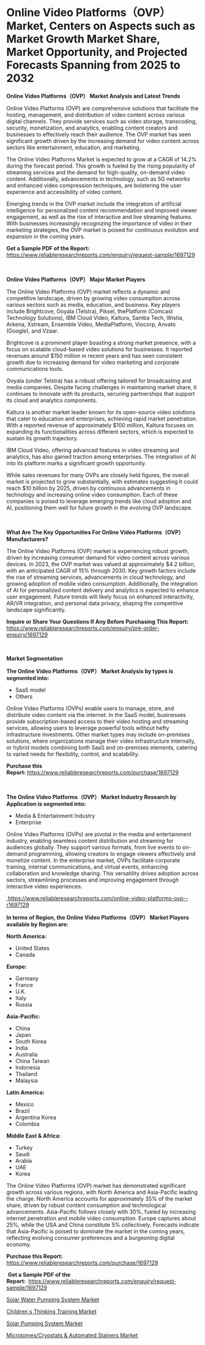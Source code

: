 <p><h1>Online Video Platforms（OVP） Market, Centers on Aspects such as Market Growth Market Share, Market Opportunity, and Projected Forecasts Spanning from 2025 to 2032</h1></p><p><strong>Online Video Platforms（OVP） Market Analysis and Latest Trends</strong></p>
<p><p>Online Video Platforms (OVP) are comprehensive solutions that facilitate the hosting, management, and distribution of video content across various digital channels. They provide services such as video storage, transcoding, security, monetization, and analytics, enabling content creators and businesses to effectively reach their audience. The OVP market has seen significant growth driven by the increasing demand for video content across sectors like entertainment, education, and marketing.</p><p>The Online Video Platforms Market is expected to grow at a CAGR of 14.2% during the forecast period. This growth is fueled by the rising popularity of streaming services and the demand for high-quality, on-demand video content. Additionally, advancements in technology, such as 5G networks and enhanced video compression techniques, are bolstering the user experience and accessibility of video content.</p><p>Emerging trends in the OVP market include the integration of artificial intelligence for personalized content recommendation and improved viewer engagement, as well as the rise of interactive and live streaming features. With businesses increasingly recognizing the importance of video in their marketing strategies, the OVP market is poised for continuous evolution and expansion in the coming years.</p></p>
<p><strong>Get a Sample PDF of the Report:&nbsp;</strong> <a href="https://www.reliableresearchreports.com/enquiry/request-sample/1697129?utm_campaign=37&utm_medium=2&utm_source=Github&utm_content=ia&utm_term=08012025&utm_id=online-video-platformsovp">https://www.reliableresearchreports.com/enquiry/request-sample/1697129</a></p>
<p>&nbsp;</p>
<p><strong>Online Video Platforms（OVP） Major Market Players</strong></p>
<p><p>The Online Video Platforms (OVP) market reflects a dynamic and competitive landscape, driven by growing video consumption across various sectors such as media, education, and business. Key players include Brightcove, Ooyala (Telstra), Piksel, thePlatform (Comcast Technology Solutions), IBM Cloud Video, Kaltura, Samba Tech, Wistia, Arkena, Xstream, Ensemble Video, MediaPlatform, Viocorp, Anvato (Google), and Vzaar.</p><p>Brightcove is a prominent player boasting a strong market presence, with a focus on scalable cloud-based video solutions for businesses. It reported revenues around $150 million in recent years and has seen consistent growth due to increasing demand for video marketing and corporate communications tools.</p><p>Ooyala (under Telstra) has a robust offering tailored for broadcasting and media companies. Despite facing challenges in maintaining market share, it continues to innovate with its products, securing partnerships that support its cloud and analytics components.</p><p>Kaltura is another market leader known for its open-source video solutions that cater to education and enterprises, achieving rapid market penetration. With a reported revenue of approximately $100 million, Kaltura focuses on expanding its functionalities across different sectors, which is expected to sustain its growth trajectory.</p><p>IBM Cloud Video, offering advanced features in video streaming and analytics, has also gained traction among enterprises. The integration of AI into its platform marks a significant growth opportunity.</p><p>While sales revenues for many OVPs are closely held figures, the overall market is projected to grow substantially, with estimates suggesting it could reach $10 billion by 2025, driven by continuous advancements in technology and increasing online video consumption. Each of these companies is poised to leverage emerging trends like cloud adoption and AI, positioning them well for future growth in the evolving OVP landscape.</p></p>
<p>&nbsp;</p>
<p><strong>What Are The Key Opportunities For Online Video Platforms（OVP） Manufacturers?</strong></p>
<p><p>The Online Video Platforms (OVP) market is experiencing robust growth, driven by increasing consumer demand for video content across various devices. In 2023, the OVP market was valued at approximately $4.2 billion, with an anticipated CAGR of 15% through 2030. Key growth factors include the rise of streaming services, advancements in cloud technology, and growing adoption of mobile video consumption. Additionally, the integration of AI for personalized content delivery and analytics is expected to enhance user engagement. Future trends will likely focus on enhanced interactivity, AR/VR integration, and personal data privacy, shaping the competitive landscape significantly.</p></p>
<p><strong>Inquire or Share Your Questions If Any Before Purchasing This Report:</strong> <a href="https://www.reliableresearchreports.com/enquiry/pre-order-enquiry/1697129?utm_campaign=37&utm_medium=2&utm_source=Github&utm_content=ia&utm_term=08012025&utm_id=online-video-platformsovp">https://www.reliableresearchreports.com/enquiry/pre-order-enquiry/1697129</a></p>
<p>&nbsp;</p>
<p><strong>Market Segmentation</strong></p>
<p><strong>The Online Video Platforms（OVP） Market Analysis by types is segmented into:</strong></p>
<p><ul><li>SaaS model</li><li>Others</li></ul></p>
<p><p>Online Video Platforms (OVPs) enable users to manage, store, and distribute video content via the internet. In the SaaS model, businesses provide subscription-based access to their video hosting and streaming services, allowing users to leverage powerful tools without hefty infrastructure investments. Other market types may include on-premises solutions, where organizations manage their video infrastructure internally, or hybrid models combining both SaaS and on-premises elements, catering to varied needs for flexibility, control, and scalability.</p></p>
<p><strong>Purchase this Report:&nbsp;</strong><a href="https://www.reliableresearchreports.com/purchase/1697129?utm_campaign=37&utm_medium=2&utm_source=Github&utm_content=ia&utm_term=08012025&utm_id=online-video-platformsovp">https://www.reliableresearchreports.com/purchase/1697129</a></p>
<p>&nbsp;</p>
<p><strong>The Online Video Platforms（OVP） Market Industry Research by Application is segmented into:</strong></p>
<p><ul><li>Media & Entertainment Industry</li><li>Enterprise</li></ul></p>
<p><p>Online Video Platforms (OVPs) are pivotal in the media and entertainment industry, enabling seamless content distribution and streaming for audiences globally. They support various formats, from live events to on-demand programming, allowing creators to engage viewers effectively and monetize content. In the enterprise market, OVPs facilitate corporate training, internal communications, and virtual events, enhancing collaboration and knowledge sharing. This versatility drives adoption across sectors, streamlining processes and improving engagement through interactive video experiences.</p></p>
<p><a href="https://www.reliableresearchreports.com/online-video-platforms-ovp--r1697129?utm_campaign=37&utm_medium=2&utm_source=Github&utm_content=ia&utm_term=08012025&utm_id=online-video-platformsovp">&nbsp;https://www.reliableresearchreports.com/online-video-platforms-ovp--r1697129</a></p>
<p><strong>In terms of Region, the Online Video Platforms（OVP） Market Players available by Region are:</strong></p>
<p>
    <p> <strong> North America: </strong>
        <ul>
            <li>United States</li>
            <li>Canada</li>
        </ul>
        </p> 
    <p> <strong> Europe: </strong>
        <ul>
            <li>Germany</li>
            <li>France</li>
            <li>U.K.</li>
            <li>Italy</li>
            <li>Russia</li>
        </ul>
        </p> 
    <p> <strong> Asia-Pacific: </strong>
        <ul>
            <li>China</li>
            <li>Japan</li>
            <li>South Korea</li>
            <li>India</li>
            <li>Australia</li>
            <li>China Taiwan</li>
            <li>Indonesia</li>
            <li>Thailand</li>
            <li>Malaysia</li>
        </ul>
        </p> 
    <p> <strong> Latin America: </strong>
        <ul>
            <li>Mexico</li>
            <li>Brazil</li>
            <li>Argentina Korea</li>
            <li>Colombia</li>
        </ul>
        </p> 
    <p> <strong> Middle East & Africa: </strong>
        <ul>
            <li>Turkey</li>
            <li>Saudi</li>
            <li>Arabia</li>
            <li>UAE</li>
            <li>Korea</li>
        </ul>
    </p>
    </p>
<p><p>The Online Video Platforms (OVP) market has demonstrated significant growth across various regions, with North America and Asia-Pacific leading the charge. North America accounts for approximately 35% of the market share, driven by robust content consumption and technological advancements. Asia-Pacific follows closely with 30%, fueled by increasing internet penetration and mobile video consumption. Europe captures about 25%, while the USA and China constitute 5% collectively. Forecasts indicate that Asia-Pacific is poised to dominate the market in the coming years, reflecting evolving consumer preferences and a burgeoning digital economy.</p></p>
<p><strong>Purchase this Report: </strong><a href="https://www.reliableresearchreports.com/purchase/1697129?utm_campaign=37&utm_medium=2&utm_source=Github&utm_content=ia&utm_term=08012025&utm_id=online-video-platformsovp">https://www.reliableresearchreports.com/purchase/1697129</a></p>
<p>&nbsp;<strong>Get a Sample PDF of the Report:&nbsp;&nbsp;</strong><a href="https://www.reliableresearchreports.com/enquiry/request-sample/1697129?utm_campaign=37&utm_medium=2&utm_source=Github&utm_content=ia&utm_term=08012025&utm_id=online-video-platformsovp">https://www.reliableresearchreports.com/enquiry/request-sample/1697129</a></p>
<p><strong></strong></p>
<p><p><a href="https://github.com/maclarensidney/Market-Research-Report-List-1/blob/main/solar-water-pumping-system-market.md?utm_campaign=37&utm_medium=2&utm_source=Github&utm_content=ia&utm_term=08012025&utm_id=online-video-platformsovp">Solar Water Pumping System Market</a></p><p><a href="https://github.com/joannesouthgate/Market-Research-Report-List-5/blob/main/childrens-thinking-training-market.md?utm_campaign=37&utm_medium=2&utm_source=Github&utm_content=ia&utm_term=08012025&utm_id=online-video-platformsovp">Children`s Thinking Training Market</a></p><p><a href="https://github.com/DianaWilson796/Market-Research-Report-List-1/blob/main/solar-pumping-system-market.md?utm_campaign=37&utm_medium=2&utm_source=Github&utm_content=ia&utm_term=08012025&utm_id=online-video-platformsovp">Solar Pumping System Market</a></p><p><a href="https://github.com/wwwkeltoum/Market-Research-Report-List-5/blob/main/microtomescryostats-automated-stainers-market.md?utm_campaign=37&utm_medium=2&utm_source=Github&utm_content=ia&utm_term=08012025&utm_id=online-video-platformsovp">Microtomes/Cryostats & Automated Stainers Market</a></p></p>